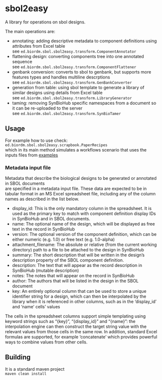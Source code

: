 # sbol2easy

A library for operations on sbol designs.

The main operations are:
* annotating: adding descriptive metadata to component definitions using attributes from Excel table  
  see `ed.biordm.sbol.sbol2easy.transform.ComponentAnnotator`
* flattening design: converting components tree into one annotated sequence  
  see `ed.biordm.sbol.sbol2easy.transform.ComponentFlattener`
* genbank conversion: converts to sbol to genbank, but supports more features types and handles multiline descrptions  
  see `ed.biordm.sbol.sbol2easy.transform.GenBankConverter`
* generation from table: using sbol template to generate a library of similar designs using details from Excel table  
  see `ed.biordm.sbol.sbol2easy.transform.LibraryGenerator`
* taming: removing SynBioHub specific namespaces from a document so it can be re-uploaded to the server  
  see `ed.biordm.sbol.sbol2easy.transform.SynBioTamer`

## Usage

For example how to use check:  
`ed.biordm.sbol.sbol2easy.scrapbook.PaperRecipes`   
which in its main method simulates a workflows scenario that uses the inputs files from [examples](examples) 

### Metadata input file

Metadata that describe the biological designs to be generated or annotated in SBOL documents  
are specified in a metadata input file. 
These data are expected to be in tabular format in an MS Excel spreadsheet file, 
including any of the column names as described in the list below.

* display_id: This is the only mandatory column in the spreadsheet. It is used as the primary key to match with component definition display IDs in SynBioHub and in SBOL documents.
* name: The optional name of the design, which will be displayed as free text in the record in SynBioHub
* version: The optional version of the component definition, which can be either numeric (e.g. 1.0) or free text (e.g. 1.0-alpha)
* attachment_filename: The absolute or relative (from the current working directory) path to a file to be attached to the design in SynBioHub
* summary: The short description that will be written in the design’s description property of the SBOL component definition.
* description: The text that will appear as the record description in SynBioHub (mutable description)
* notes: The notes that will appear on the record in SynBioHub
* author: The authors that will be listed in the design in the SBOL document
* key: An entirely optional column that can be used to store a unique identifier string for a design, 
which can then be interpolated by the library when it is referenced in other columns, such as in the ‘display_id’ and ‘name’ cells’ values

The cells in the spreadsheet columns support simple templating using keyword strings such as “{key}”, “{display_id}” and “{name}”: 
the interpolation engine can then construct the target string value with the relevant values 
from those cells in the same row. 
In addition, standard Excel formulas are supported, for example ‘concatenate’ which provides powerful 
ways to combine values from other cells.

## Building

It is a standard maven project  
`maven clean install`






